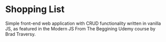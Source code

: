 # Shopping List

Simple front-end web application with CRUD functionality written in vanilla JS, as featured in the Modern JS From The Beggining Udemy course by Brad Traversy.
